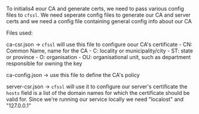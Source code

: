 To initialis4 eour CA and generate certs, we need to pass various config files
to `cfssl`. We need seperate config files to generate our CA and server certs and
we need a config file containing general config info about our CA

Files used:

ca-csr.json -> `cfssl` will use this file to configure oour CA's certificate
    - CN: Common Name, name for the CA
    - C: locality or municipality/city
    - ST: state or province
    - O: organisation
    - OU: organisational unit, such as department responsible for owning the key

ca-config.json -> use this file to define the CA's policy

server-csr.json -> `cfssl` will use it to configure our server's certificate
    the `hosts` field is a list of the domain names for which the certificate should be
    valid for. Since we're running our service locally we need "localost" and "127.0.0.1"